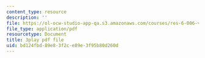 ```yaml
---
content_type: resource
description: ''
file: https://ol-ocw-studio-app-qa.s3.amazonaws.com/courses/res-6-006-video-demonstrations-in-lasers-and-optics-spring-2008/bd124fbd89e83f2ce89e3f95b80d260d_mNmvfSK-Dnw.pdf
file_type: application/pdf
resourcetype: Document
title: 3play pdf file
uid: bd124fbd-89e8-3f2c-e89e-3f95b80d260d
---
```

